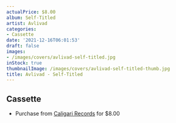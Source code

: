 ```yaml
---
actualPrice: $8.00
album: Self-Titled
artist: Avlivad
categories:
- Cassette
date: '2021-12-16T06:01:53'
draft: false
images:
- /images/covers/avlivad-self-titled.jpg
inStock: true
thumbnailImage: /images/covers/avlivad-self-titled-thumb.jpg
title: Avlivad - Self-Titled
---
```


## Cassette
* Purchase from [Caligari Records](https://caligarirecords.storenvy.com/products/34326049-avlivad-self-titled) for $8.00
